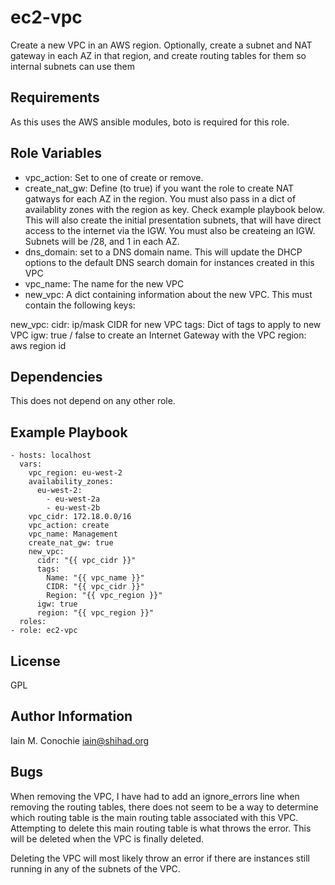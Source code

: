 ec2-vpc
=========

 Create a new VPC in an AWS region. Optionally, create a subnet and NAT gateway
in each AZ in that region, and create routing tables for them so internal
subnets can use them

Requirements
------------

 As this uses the AWS ansible modules, boto is required for this role.

Role Variables
--------------
  - vpc_action:    Set to one of create or remove.
  - create_nat_gw: Define (to true) if you want the role to create NAT gatways
                   for each AZ in the region. You must also pass in a dict of
                   availablity zones with the region as key. Check example
                   playbook below. This will also create the initial
                   presentation subnets, that will have direct access to the
                   internet via the IGW. You must also be createing an IGW.
                   Subnets will be /28, and 1 in each AZ.
  - dns_domain: set to a DNS domain name. This will update the DHCP options to
                the default DNS search domain for instances created in this VPC
  - vpc_name:  The name for the new VPC
  - new_vpc:   A dict containing information about the new VPC. This must
               contain the following keys:

  new_vpc:
    cidr: ip/mask CIDR for new VPC
    tags: Dict of tags to apply to new VPC
    igw: true / false to create an Internet Gateway with the VPC
    region: aws region id

Dependencies
------------

 This does not depend on any other role.

Example Playbook
----------------

    - hosts: localhost
      vars:
        vpc_region: eu-west-2
        availability_zones:
          eu-west-2:
            - eu-west-2a
            - eu-west-2b
        vpc_cidr: 172.18.0.0/16
        vpc_action: create
        vpc_name: Management
        create_nat_gw: true
        new_vpc:
          cidr: "{{ vpc_cidr }}"
          tags:
            Name: "{{ vpc_name }}"
            CIDR: "{{ vpc_cidr }}"
            Region: "{{ vpc_region }}"
          igw: true
          region: "{{ vpc_region }}"
      roles:
    - role: ec2-vpc

License
-------

GPL

Author Information
------------------

Iain M. Conochie <iain@shihad.org>

Bugs
------------------

 When removing the VPC, I have had to add an ignore_errors line when removing
the routing tables, there does not seem to be a way to determine which routing
table is the main routing table associated with this VPC. Attempting to delete
this main routing table is what throws the error. This will be deleted when
the VPC is finally deleted.

 Deleting the VPC will most likely throw an error if there are instances still
running in any of the subnets of the VPC.
